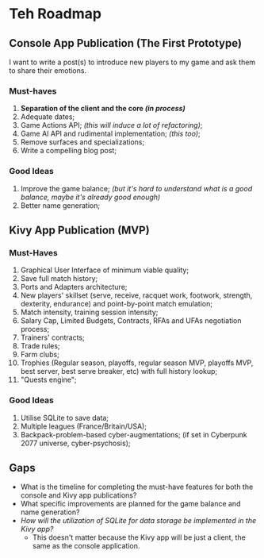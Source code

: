 # Teh Roadmap

## Console App Publication (The First Prototype)
I want to write a post(s) to introduce new players to my game and ask them to share their emotions.

### Must-haves
1. **Separation of the client and the core *(in process)***
2. Adequate dates;
3. Game Actions API; *(this will induce a lot of refactoring)*;
4. Game AI API and rudimental implementation; *(this too)*;
5. Remove surfaces and specializations;
6. Write a compelling blog post;

### Good Ideas
1. Improve the game balance; *(but it's hard to understand what is a good balance, maybe it's already good enough)*
2. Better name generation;
   
## Kivy App Publication (MVP)
### Must-Haves
1. Graphical User Interface of minimum viable quality;
2. Save full match history;
3. Ports and Adapters architecture;
4. New players' skillset (serve, receive, racquet work, footwork, strength, dexterity, endurance) and point-by-point match emulation;
5. Match intensity, training session intensity;
6. Salary Cap, Limited Budgets, Contracts, RFAs and UFAs negotiation process;
7. Trainers' contracts;
8. Trade rules;
9. Farm clubs;
10. Trophies (Regular season, playoffs, regular season MVP, playoffs MVP, best server, best serve breaker, etc) with full history lookup;
11. "Quests engine";


### Good Ideas
1. Utilise SQLite to save data;
2. Multiple leagues (France/Britain/USA);
12. Backpack-problem-based cyber-augmentations; (if set in Cyberpunk 2077 universe, cyber-psychosis);

## Gaps
* What is the timeline for completing the must-have features for both the console and Kivy app publications?
* What specific improvements are planned for the game balance and name generation?
* _How will the utilization of SQLite for data storage be implemented in the Kivy app?_
  * This doesn't matter because the Kivy app will be just a client, the same as the console application.
